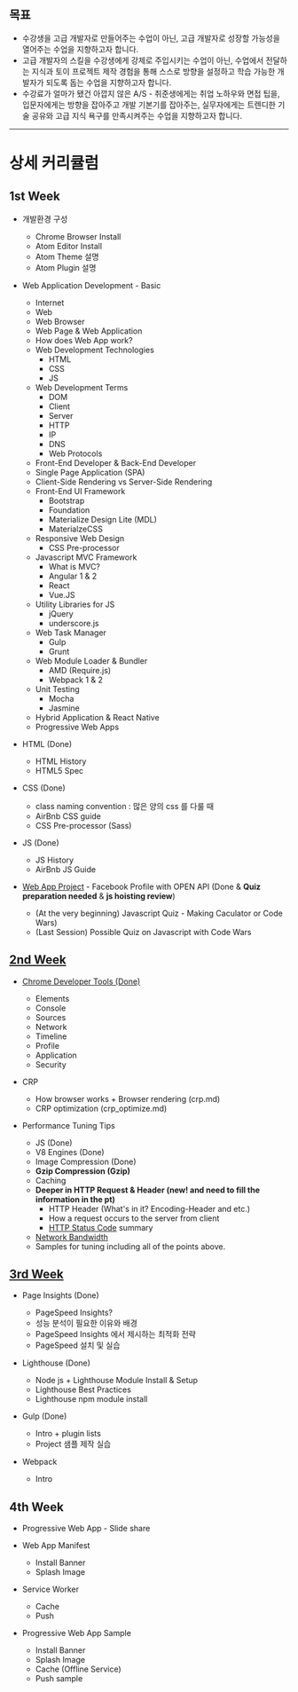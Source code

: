## 목표
- 수강생을 고급 개발자로 만들어주는 수업이 아닌, 고급 개발자로 성장할 가능성을 열어주는 수업을 지향하고자 합니다.
- 고급 개발자의 스킬을 수강생에게 강제로 주입시키는 수업이 아닌, 수업에서 전달하는 지식과 토이 프로젝트 제작 경험을 통해 스스로 방향을 설정하고 학습 가능한 개발자가 되도록 돕는 수업을 지향하고자 합니다.
- 수강료가 얼마가 됐건 아깝지 않은 A/S - 취준생에게는 취업 노하우와 면접 팁을, 입문자에게는 방향을 잡아주고 개발 기본기를 잡아주는, 실무자에게는 트렌디한 기술 공유와 고급 지식 욕구를 만족시켜주는 수업을 지향하고자 합니다.

---
# 상세 커리큘럼
## 1st Week
- 개발환경 구성
  - Chrome Browser Install
  - Atom Editor Install
  - Atom Theme 설명
  - Atom Plugin 설명

- Web Application Development - Basic
  - Internet
  - Web
  - Web Browser
  - Web Page & Web Application
  - How does Web App work?
  - Web Development Technologies
    - HTML
    - CSS
    - JS
  - Web Development Terms
    - DOM
    - Client
    - Server
    - HTTP
    - IP
    - DNS
    - Web Protocols
  - Front-End Developer & Back-End Developer
  - Single Page Application (SPA)
  - Client-Side Rendering vs Server-Side Rendering
  - Front-End UI Framework
    - Bootstrap
    - Foundation
    - Materialize Design Lite (MDL)
    - MaterialzeCSS
  - Responsive Web Design
    - CSS Pre-processor
  - Javascript MVC Framework
    - What is MVC?
    - Angular 1 & 2
    - React
    - Vue.JS
  - Utility Libraries for JS
    - jQuery
    - underscore.js
  - Web Task Manager
    - Gulp
    - Grunt
  - Web Module Loader & Bundler
    - AMD (Require.js)
    - Webpack 1 & 2
  - Unit Testing
    - Mocha
    - Jasmine
  - Hybrid Application & React Native
  - Progressive Web Apps

- HTML (Done)
  - HTML History
  - HTML5 Spec

- CSS (Done)
  - class naming convention : 많은 양의 css 를 다룰 때
  - AirBnb CSS guide
  - CSS Pre-processor (Sass)

- JS (Done)
  - JS History
  - AirBnb JS Guide

- [Web App Project](https://github.com/joshua1988/DevCampWAP-SWA) - Facebook Profile with OPEN API (Done & **Quiz preparation needed** & **js hoisting review**)
  - (At the very beginning) Javascript Quiz - Making Caculator or Code Wars)
  - (Last Session) Possible Quiz on Javascript with Code Wars

## [2nd Week](https://github.com/joshua1988/DevCampWAP-BCO)
- [Chrome Developer Tools (Done)](https://github.com/joshua1988/DevCampWAP-DevTools)
  - Elements
  - Console
  - Sources
  - Network
  - Timeline
  - Profile
  - Application
  - Security

- CRP
  - How browser works + Browser rendering (crp.md)
  - CRP optimization (crp_optimize.md)

- Performance Tuning Tips
  - JS (Done)
  - V8 Engines (Done)
  - Image Compression (Done)
  - **Gzip Compression (Gzip)**
  - Caching
  - **Deeper in HTTP Request & Header (new! and need to fill the information in the pt)**
    - HTTP Header (What's in it? Encoding-Header and etc.)
    - How a request occurs to the server from client
    - [HTTP Status Code](https://www.slideshare.net/woolimryu/ss-51132805) summary
  - [Network Bandwidth](http://readme.skplanet.com/?p=9735)
  - Samples for tuning including all of the points above.

## [3rd Week](https://github.com/joshua1988/DevCampWAP-PAO)
- Page Insights (Done)
  - PageSpeed Insights?
  - 성능 분석이 필요한 이유와 배경
  - PageSpeed Insights 에서 제시하는 최적화 전략
  - PageSpeed 설치 및 실습

- Lighthouse (Done)
  - Node js + Lighthouse Module Install & Setup
  - Lighthouse Best Practices
  - Lighthouse npm module install

- Gulp (Done)
  - Intro + plugin lists
  - Project 샘플 제작 실습

- Webpack
  - Intro

## 4th Week
- Progressive Web App - Slide share

- Web App Manifest
  - Install Banner
  - Splash Image

- Service Worker
  - Cache
  - Push

- Progressive Web App Sample
  - Install Banner
  - Splash Image
  - Cache (Offline Service)
  - Push sample
